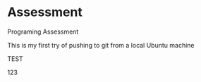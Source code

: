 # Assessment

Programing Assessment

This is my first try of pushing to git from a local Ubuntu machine


TEST

123
